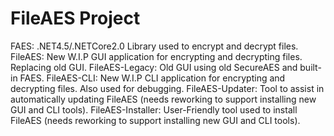 # FileAES Project

FAES: .NET4.5/.NETCore2.0 Library used to encrypt and decrypt files.
FileAES: New W.I.P GUI application for encrypting and decrypting files. Replacing old GUI.
FileAES-Legacy: Old GUI using old SecureAES and built-in FAES.
FileAES-CLI: New W.I.P CLI application for encrypting and decrypting files. Also used for debugging.
FileAES-Updater: Tool to assist in automatically updating FileAES (needs reworking to support installing new GUI and CLI tools).
FileAES-Installer: User-Friendly tool used to install FileAES (needs reworking to support installing new GUI and CLI tools).
